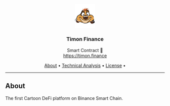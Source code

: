 <p align="center">
  <img src="assets/img/timon.png" width="64" />
  <br/>
  <h3 align="center">Timon Finance</h3>
</p>
<p align="center">
  <span align="center">Smart Contract 🚀</span>
  <br/>
  <a href ="https://timon.finance/" target="_blank">https://timon.finance</a>
</p>

<p align="center">
  <a href="#about">About</a>
  •
  <a href="#commands">Technical Analysis</a>
  •
  <a href="#license">License</a>
  •
</p>

---

## About

<p>The first Cartoon DeFi platform on Binance Smart Chain.</p>

